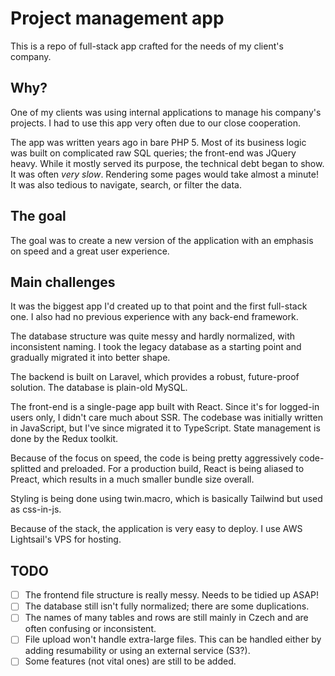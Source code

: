 # Project management app

This is a repo of full-stack app crafted for the needs of my client's company.

## Why?

One of my clients was using internal applications to manage his company's projects. I had to use this app very often due to our close cooperation.

The app was written years ago in bare PHP 5. Most of its business logic was built on complicated raw SQL queries; the front-end was JQuery heavy. While it mostly served its purpose, the technical debt began to show. It was often *very slow*. Rendering some pages would take almost a minute! It was also tedious to navigate, search, or filter the data.

## The goal

The goal was to create a new version of the application with an emphasis on speed and a great user experience.
## Main challenges

It was the biggest app I'd created up to that point and the first full-stack one. I also had no previous experience with any back-end framework.

The database structure was quite messy and hardly normalized, with inconsistent naming. I took the legacy database as a starting point and gradually migrated it into better shape.

The backend is built on Laravel, which provides a robust, future-proof solution. The database is plain-old MySQL.

The front-end is a single-page app built with React. Since it's for logged-in users only, I didn't care much about SSR. The codebase was initially written in JavaScript, but I've since migrated it to TypeScript. State management is done by the Redux toolkit.

Because of the focus on speed, the code is being pretty aggressively code-splitted and preloaded. For a production build, React is being aliased to Preact, which results in a much smaller bundle size overall.

Styling is being done using twin.macro, which is basically Tailwind but used as css-in-js.

Because of the stack, the application is very easy to deploy. I use AWS Lightsail's VPS for hosting.

## TODO

- [ ] The frontend file structure is really messy. Needs to be tidied up ASAP!
- [ ] The database still isn't fully normalized; there are some duplications.
- [ ] The names of many tables and rows are still mainly in Czech and are often confusing or inconsistent.
- [ ] File upload won't handle extra-large files. This can be handled either by adding resumability or using an external service (S3?).
- [ ] Some features (not vital ones) are still to be added.
